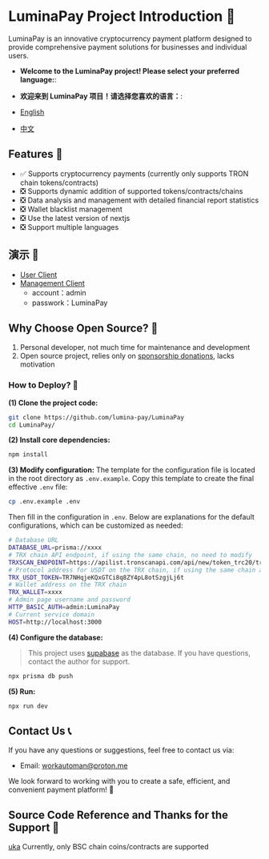 # LuminaPay Project Introduction 📄
LuminaPay is an innovative cryptocurrency payment platform designed to provide comprehensive payment solutions for businesses and individual users.

- **Welcome to the LuminaPay project! Please select your preferred language:**:
- **欢迎来到 LuminaPay 项目！请选择您喜欢的语言：**:

- [English](README.md)
- [中文](README-zh.md)

## Features 🌟
- ✅ Supports cryptocurrency payments (currently only supports TRON chain tokens/contracts)
- ❎ Supports dynamic addition of supported tokens/contracts/chains
- ❎ Data analysis and management with detailed financial report statistics
- ❎ Wallet blacklist management
- ❎ Use the latest version of nextjs
- ❎ Support multiple languages


## 演示 🌟
- [User Client](https://lumima-pay.vercel.app/shop)
- [Management Client](https://lumima-pay.vercel.app/admin)
    - account：admin 
    - passwork：LuminaPay

## Why Choose Open Source? 🤔

1. Personal developer, not much time for maintenance and development
2. Open source project, relies only on [sponsorship donations](https://lumima-pay.vercel.app/shop), lacks motivation

### How to Deploy? 🚀


**(1) Clone the project code:**
```bash
git clone https://github.com/lumina-pay/LuminaPay
cd LuminaPay/
```

**(2) Install core dependencies:**
```bash
npm install
```

**(3) Modify configuration:**
The template for the configuration file is located in the root directory as `.env.example`. Copy this template to create the final effective `.env` file:
```bash
cp .env.example .env
```

Then fill in the configuration in `.env`. Below are explanations for the default configurations, which can be customized as needed:

```bash
# Database URL
DATABASE_URL=prisma://xxxx
# TRX chain API endpoint, if using the same chain, no need to modify
TRXSCAN_ENDPOINT=https://apilist.tronscanapi.com/api/new/token_trc20/transfers
# Protocol address for USDT on the TRX chain, if using the same chain and token, no need to modify
TRX_USDT_TOKEN=TR7NHqjeKQxGTCi8q8ZY4pL8otSzgjLj6t
# Wallet address on the TRX chain
TRX_WALLET=xxxx
# Admin page username and password
HTTP_BASIC_AUTH=admin:LuminaPay
# Current service domain
HOST=http://localhost:3000
```

**(4) Configure the database:**
> This project uses [supabase](https://supabase.com/) as the database. If you have questions, contact the author for support.

```bash
npx prisma db push
```

**(5) Run:**

```bash
npx run dev
```

## Contact Us 📞

If you have any questions or suggestions, feel free to contact us via:
- Email: [workautoman@proton.me](mailto:workautoman@proton.me)

We look forward to working with you to create a safe, efficient, and convenient payment platform! 🚀

## Source Code Reference and Thanks for the Support 🙏
[uka](https://github.com/tans/uka) Currently, only BSC chain coins/contracts are supported

